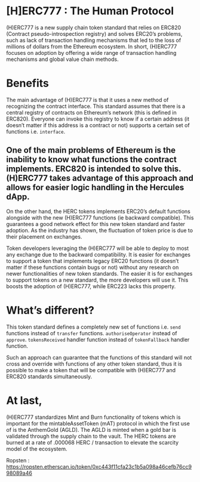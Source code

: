 # [H]ERC777 : The Human Protocol 
 

(H)ERC777 is a new supply chain token standard that relies on ERC820 (Contract pseudo-introspection registry)
 and solves ERC20’s problems, such as lack of transaction handling mechanisms that led to the loss of millions of dollars 
from the Ethereum ecosystem. In short, (H)ERC777 focuses on adoption by offering a wide range of transaction handling 
mechanisms and global value chain methods. 

# Benefits
The main advantage of (H)ERC777 is that it uses a new method of recognizing the contract interface. 
This standard assumes that there is a central registry of contracts on Ethereum’s network  (this is defined in ERC820). 
Everyone can invoke this registry to know if a certain address (it doesn’t matter if this address is a contract or not)
 supports a certain set of functions i.e. `interface`.

One of the main problems of Ethereum is the inability to know what functions the contract implements. 
ERC820 is intended to solve this. (H)ERC777 takes advantage of this approach and allows for easier logic handling in 
the Hercules dApp.
--------
On the other hand, the HERC tokens implements ERC20’s default functions alongside with the new (H)ERC777 functions 
(ie backward compatible). This guarantees a good network effect for this new token standard and faster adoption. 
As the industry has shown, the fluctuation of token price is due to their placement on exchanges. 

Token developers leveraging the (H)ERC777 will be able to deploy to most any exchange due to the backward compatibility. 
It is easier for exchanges to support a token that implements legacy ERC20 functions (it doesn’t matter if these functions 
contain bugs or not) without any research on newer functionalities of new token standards. The easier it is for exchanges
 to support tokens on a new standard, the more developers will use it. This boosts the adoption of (H)ERC777, while ERC223 
lacks this property.

# What’s different?
This token standard defines a completely new set of functions i.e. `send` functions instead of `transfer` functions. 
`authoriseOperator` instead of `approve`. `tokensReceived` handler function instead of `tokenFallback` handler function.

Such an approach can guarantee that the functions of this standard will not cross and override with functions of any other 
token standard, thus it is possible to make a token that will be compatible with (H)ERC777 and ERC820 standards simultaneously.

# At last, 
(H)ERC777 standardizes Mint and Burn functionality of tokens which is important for the mintableAssetToken (mAT)
 protocol in which the first use of is the AnthemGold (AGLD). The AGLD is minted when a gold bar is validated through the 
supply chain to the vault. The HERC tokens are burned at a rate of .000068 HERC / transaction to elevate the scarcity model 
of the ecosystem.

Ropsten : 
https://ropsten.etherscan.io/token/0xc443f11cfa23c1b5a098a46cefb76cc998089a46
